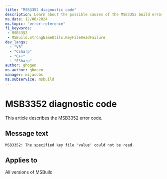 ```yaml
---
title: "MSB3352 diagnostic code"
description: Learn about the possible causes of the MSB3352 build error, and get troubleshooting tips.
ms.date: 12/06/2024
ms.topic: "error-reference"
f1_keywords:
 - MSB3352
 - MSBuild.StrongNameUtils.KeyFileReadFailure
dev_langs:
  - "VB"
  - "CSharp"
  - "C++"
  - "FSharp"
author: ghogen
ms.author: ghogen
manager: mijacobs
ms.subservice: msbuild
---
```


# MSB3352 diagnostic code

<!-- :::ErrorDefinitionDescription::: -->
<!-- :::editable-content name="introDescription"::: -->
This article describes the MSB3352 error code.
<!-- :::editable-content-end::: -->

## Message text

`MSB3352: The specified key file 'value' could not be read.`

<!-- :::editable-content name="postOutputDescription"::: -->
<!--
{StrBegin="MSB3352: "}
-->
<!-- :::editable-content-end::: -->
<!-- :::ErrorDefinitionDescription-end::: -->

## Applies to

All versions of MSBuild
